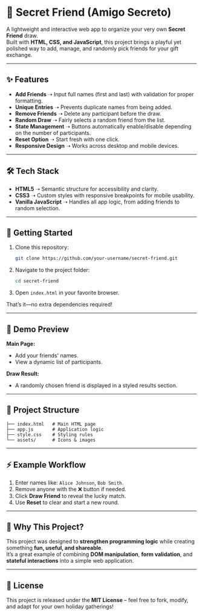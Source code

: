 # 🎁 Secret Friend (Amigo Secreto)

A lightweight and interactive web app to organize your very own **Secret Friend** draw.  
Built with **HTML, CSS, and JavaScript**, this project brings a playful yet polished way to add, manage, and randomly pick friends for your gift exchange.  

---

## ✨ Features

- **Add Friends** ➝ Input full names (first and last) with validation for proper formatting.  
- **Unique Entries** ➝ Prevents duplicate names from being added.  
- **Remove Friends** ➝ Delete any participant before the draw.  
- **Random Draw** ➝ Fairly selects a random friend from the list.  
- **State Management** ➝ Buttons automatically enable/disable depending on the number of participants.  
- **Reset Option** ➝ Start fresh with one click.  
- **Responsive Design** ➝ Works across desktop and mobile devices.

---

## 🛠️ Tech Stack

- **HTML5** ➝ Semantic structure for accessibility and clarity.  
- **CSS3** ➝ Custom styles with responsive breakpoints for mobile usability.  
- **Vanilla JavaScript** ➝ Handles all app logic, from adding friends to random selection.  

---

## 🚀 Getting Started

1. Clone this repository:  
   ```bash
   git clone https://github.com/your-username/secret-friend.git
   ```
2. Navigate to the project folder:  
   ```bash
   cd secret-friend
   ```
3. Open `index.html` in your favorite browser.  

That’s it—no extra dependencies required!  

---

## 📸 Demo Preview

**Main Page:**  
- Add your friends' names.  
- View a dynamic list of participants.  

**Draw Result:**  
- A randomly chosen friend is displayed in a styled results section.  

---

## 📂 Project Structure

```
├── index.html   # Main HTML page
├── app.js       # Application logic
├── style.css    # Styling rules
└── assets/      # Icons & images
```

---

## ⚡ Example Workflow

1. Enter names like: `Alice Johnson`, `Bob Smith`.  
2. Remove anyone with the ❌ button if needed.  
3. Click **Draw Friend** to reveal the lucky match.  
4. Use **Reset** to clear and start a new round.  

---

## 🎨 Why This Project?

This project was designed to **strengthen programming logic** while creating something **fun, useful, and shareable**.  
It’s a great example of combining **DOM manipulation**, **form validation**, and **stateful interactions** into a simple web application.  

---

## 📜 License

This project is released under the **MIT License** – feel free to fork, modify, and adapt for your own holiday gatherings!  
